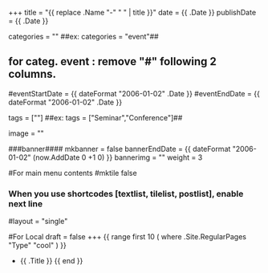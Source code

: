 +++
title =  "{{ replace .Name "-" " " | title }}"
date = {{ .Date }}
publishDate = {{ .Date }}

categories = ""
##ex:  categories = "event"##
## for categ. event : remove "#" following 2 columns. ##
#eventStartDate = {{ dateFormat "2006-01-02" .Date }}
#eventEndDate = {{ dateFormat "2006-01-02" .Date }}

tags = [""]
##ex: tags = ["Seminar","Conference"]##

image = ""

###banner####
mkbanner = false
bannerEndDate = {{ dateFormat "2006-01-02" (now.AddDate 0 +1 0) }}
bannerimg = ""
weight = 3

#For main menu contents
#mktile false

### When you use shortcodes [textlist, tilelist, postlist], enable next line ###
#layout = "single"

#For Local
draft = false
+++
{{ range first 10 ( where .Site.RegularPages "Type" "cool" ) }}
* {{ .Title }}
{{ end }}
